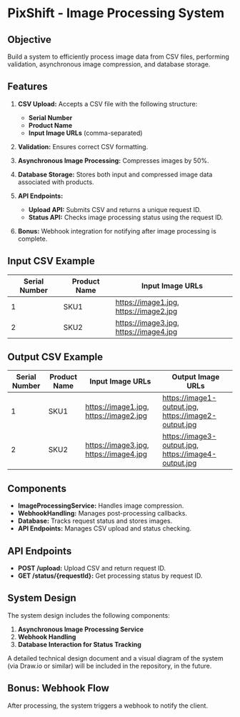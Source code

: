 # PixShift - Image Processing System

## Objective
Build a system to efficiently process image data from CSV files, performing validation, asynchronous image compression, and database storage.

## Features
1. **CSV Upload:** Accepts a CSV file with the following structure:
   - **Serial Number**
   - **Product Name**
   - **Input Image URLs** (comma-separated)
   
2. **Validation:** Ensures correct CSV formatting.

3. **Asynchronous Image Processing:** Compresses images by 50%.

4. **Database Storage:** Stores both input and compressed image data associated with products.

5. **API Endpoints:**
   - **Upload API:** Submits CSV and returns a unique request ID.
   - **Status API:** Checks image processing status using the request ID.

6. **Bonus:** Webhook integration for notifying after image processing is complete.

## Input CSV Example
| Serial Number | Product Name | Input Image URLs |
|---------------|--------------|------------------|
| 1             | SKU1         | https://image1.jpg, https://image2.jpg |
| 2             | SKU2         | https://image3.jpg, https://image4.jpg |

## Output CSV Example
| Serial Number | Product Name | Input Image URLs                             | Output Image URLs                             |
|---------------|--------------|----------------------------------------------|-----------------------------------------------|
| 1             | SKU1         | https://image1.jpg, https://image2.jpg       | https://image1-output.jpg, https://image2-output.jpg |
| 2             | SKU2         | https://image3.jpg, https://image4.jpg       | https://image3-output.jpg, https://image4-output.jpg |

## Components
- **ImageProcessingService:** Handles image compression.
- **WebhookHandling:** Manages post-processing callbacks.
- **Database:** Tracks request status and stores images.
- **API Endpoints:** Manages CSV upload and status checking.

## API Endpoints
- **POST /upload:** Upload CSV and return request ID.
- **GET /status/{requestId}:** Get processing status by request ID.

## System Design
The system design includes the following components:
1. **Asynchronous Image Processing Service**
2. **Webhook Handling**
3. **Database Interaction for Status Tracking**

A detailed technical design document and a visual diagram of the system (via Draw.io or similar) will be included in the repository, in the future.

## Bonus: Webhook Flow
After processing, the system triggers a webhook to notify the client.

